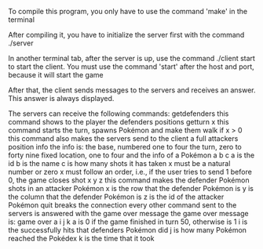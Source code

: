 To compile this program, you only have to use the command 'make' in the terminal

After compiling it, you have to initialize the server first with the command ./server <protocol> <port>

In another terminal tab, after the server is up, use the command ./client <host> <port> start
    to start the client. You must use the command 'start' after the host and port, because it will start the game

After that, the client sends messages to the servers and receives an answer. This answer is always displayed.

The servers can receive the following commands:
    getdefenders
        this command shows to the player the defenders positions
    getturn x
        this command starts the turn, spawns Pokémon and make them walk if x > 0
        this command also makes the servers send to the client a full attackers position info
        the info is:
            the base, numbered one to four
            the turn, zero to forty nine
            fixed location, one to four
            and the info of a Pokémon a b c
                a is the id
                b is the name
                c is how many shots it has taken
        x must be a natural number or zero
        x must follow an order, i.e., if the user tries to send 1 before 0, the game closes
    shot x y z
        this command makes the defender Pokémon shots in an attacker Pokémon
        x is the row that the defender Pokémon is
        y is the column that the defender Pokémon is
        z is the id of the attacker Pokémon
    quit breaks the connection
    every other command sent to the servers is answered with the game over message
        the game over message is: game over a i j k
            a is 0 if the game finished in turn 50, otherwise is 1
            i is the successfully hits that defenders Pokémon did
            j is how many Pokémon reached the Pokédex
            k is the time that it took